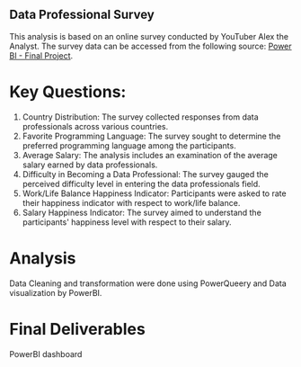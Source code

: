 ## Data Professional Survey
This analysis is based on an online survey conducted by YouTuber Alex the Analyst. The survey data can be accessed from the following source: [Power BI - Final Project](https://github.com/AlexTheAnalyst/Power-BI/blob/main/Power%20BI%20-%20Final%20Project.xlsx).

# Key Questions:

1. Country Distribution: The survey collected responses from data professionals across various countries.
2. Favorite Programming Language: The survey sought to determine the preferred programming language among the participants.
3. Average Salary: The analysis includes an examination of the average salary earned by data professionals.
4. Difficulty in Becoming a Data Professional: The survey gauged the perceived difficulty level in entering the data professionals field.
5. Work/Life Balance Happiness Indicator: Participants were asked to rate their happiness indicator with respect to work/life balance.
6. Salary Happiness Indicator: The survey aimed to understand the participants' happiness level with respect to their salary.

# Analysis
Data Cleaning and transformation were done using PowerQueery and Data visualization by PowerBI.

# Final Deliverables
PowerBI dashboard
